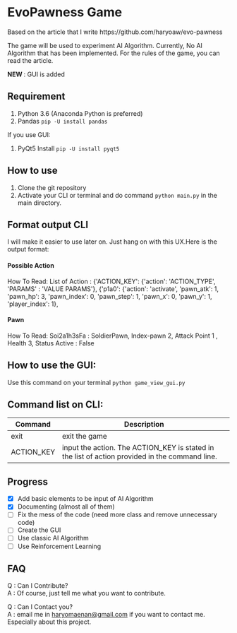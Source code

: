 # EvoPawness Game

<p>Based on the article that I write https://github.com/haryoaw/evo-pawness</p>

<p>The game will be used to experiment AI Algorithm. Currently, No AI Algorithm that has been implemented. For the rules of the game, you can read the article.</p>

<b>NEW </b> : GUI is added
## Requirement
1. Python 3.6 (Anaconda Python is preferred)
2. Pandas
`pip -U install pandas`

If you use GUI:
1. PyQt5
Install
`pip -U install pyqt5`
## How to use
1. Clone the git repository
2. Activate your CLI or terminal and do command `python main.py` in the main directory.

## Format output CLI
I will make it easier to use later on. Just hang on with this UX.Here is the output format:

#### Possible Action
How To Read: 
List of Action :
{'ACTION_KEY': {'action': 'ACTION_TYPE',
          'PARAMS' : 'VALUE PARAMS'},
{'p1a0': {'action': 'activate',
          'pawn_atk': 1,
          'pawn_hp': 3,
          'pawn_index': 0,
          'pawn_step': 1,
          'pawn_x': 0,
          'pawn_y': 1,
          'player_index': 1},

#### Pawn
How To Read:
Soi2a1h3sFa : SoldierPawn, Index-pawn 2, Attack Point 1 , Health 3, Status Active : False

## How to use the GUI:
Use this command on your terminal
`python game_view_gui.py`

## Command list on CLI:
|Command| Description|
|-------|------------|
|exit|exit the game|
|ACTION_KEY|input the action. The ACTION_KEY is stated in the list of action provided in the command line.|
## Progress
- [x] Add basic elements to be input of AI Algorithm
- [x] Documenting (almost all of them)
- [ ] Fix the mess of the code (need more class and remove unnecessary code)
- [ ] Create the GUI
- [ ] Use classic AI Algorithm
- [ ] Use Reinforcement Learning
## FAQ
Q : Can I Contribute? <br>
A : Of course, just tell me what you want to contribute. <br>

Q : Can I Contact you? <br>
A : email me in haryomaenan@gmail.com if you want to contact me. Especially about this project.
